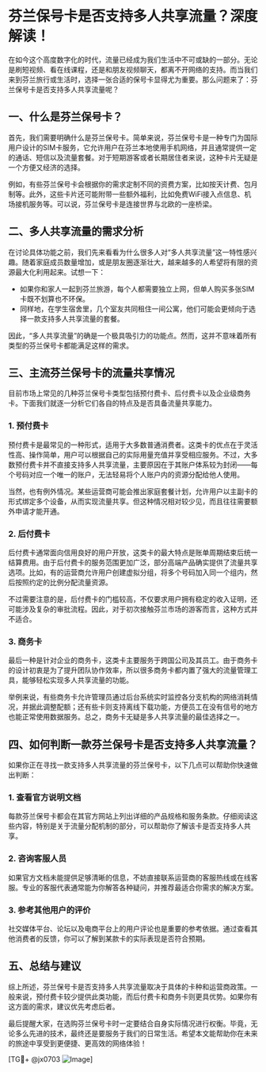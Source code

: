 # 芬兰保号卡是否支持多人共享流量？深度解读！

在如今这个高度数字化的时代，流量已经成为我们生活中不可或缺的一部分。无论是刷短视频、看在线课程，还是和朋友视频聊天，都离不开网络的支持。而当我们来到芬兰旅行或生活时，选择一张合适的保号卡显得尤为重要。那么问题来了：芬兰保号卡是否支持多人共享流量呢？

## 一、什么是芬兰保号卡？

首先，我们需要明确什么是芬兰保号卡。简单来说，芬兰保号卡是一种专门为国际用户设计的SIM卡服务，它允许用户在芬兰本地使用手机网络，并且通常提供一定的通话、短信以及流量套餐。对于短期游客或者长期居住者来说，这种卡片无疑是一个方便又经济的选择。

例如，有些芬兰保号卡会根据你的需求定制不同的资费方案，比如按天计费、包月制等。此外，这些卡片还可能附带一些额外福利，比如免费WiFi接入点信息、机场接机服务等。可以说，芬兰保号卡是连接世界与北欧的一座桥梁。

## 二、多人共享流量的需求分析

在讨论具体功能之前，我们先来看看为什么很多人对“多人共享流量”这一特性感兴趣。随着家庭成员数量增加，或是朋友圈逐渐壮大，越来越多的人希望将有限的资源最大化利用起来。试想一下：

- 如果你和家人一起到芬兰旅游，每个人都需要独立上网，但单人购买多张SIM卡既不划算也不环保。
- 同样地，在学生宿舍里，几个室友共同租住一间公寓，他们可能会更倾向于选择一款支持多人共享流量的套餐。

因此，“多人共享流量”的确是一个极具吸引力的功能点。然而，这并不意味着所有类型的芬兰保号卡都能满足这样的需求。

## 三、主流芬兰保号卡的流量共享情况

目前市场上常见的几种芬兰保号卡类型包括预付费卡、后付费卡以及企业级商务卡。下面我们就逐一分析它们各自的特点及是否具备流量共享能力。

### 1. 预付费卡

预付费卡是最常见的一种形式，适用于大多数普通消费者。这类卡的优点在于灵活性高、操作简单，用户可以根据自己的实际用量充值并享受相应服务。不过，大多数预付费卡并不直接支持多人共享流量，主要原因在于其账户体系较为封闭——每个号码对应一个唯一的账户，无法轻易将个人账户内的资源分配给他人使用。

当然，也有例外情况。某些运营商可能会推出家庭套餐计划，允许用户以主副卡的形式绑定多个设备，从而实现流量共享。但这种情况相对较少见，而且往往需要额外申请才能开通。

### 2. 后付费卡

后付费卡通常面向信用良好的用户开放，这类卡的最大特点是账单周期结束后统一结算费用。由于后付费卡的服务范围更加广泛，部分高端产品确实提供了流量共享选项。比如，有的运营商允许用户创建虚拟分组，将多个号码加入同一个组内，然后按照约定的比例分配流量资源。

不过需要注意的是，后付费卡的门槛较高，不仅要求用户拥有稳定的收入证明，还可能涉及复杂的审批流程。因此，对于初次接触芬兰市场的游客而言，这种方式并不适合。

### 3. 商务卡

最后一种是针对企业的商务卡，这类卡主要服务于跨国公司及其员工。由于商务卡的设计初衷是为了提升团队协作效率，所以很多商务卡都内置了强大的流量管理工具，能够轻松实现多人共享流量的功能。

举例来说，有些商务卡允许管理员通过后台系统实时监控各分支机构的网络消耗情况，并据此调整配额；还有些卡则支持离线下载功能，方便员工在没有信号的地方也能正常使用数据服务。总之，商务卡无疑是多人共享流量的最佳选择之一。

## 四、如何判断一款芬兰保号卡是否支持多人共享流量？

如果你正在寻找一款支持多人共享流量的芬兰保号卡，以下几点可以帮助你快速做出判断：

### 1. 查看官方说明文档

每款芬兰保号卡都会在其官方网站上列出详细的产品规格和服务条款。仔细阅读这些内容，特别是关于流量分配机制的部分，可以帮助你了解该卡是否支持多人共享。

### 2. 咨询客服人员

如果官方文档未能提供足够清晰的信息，不妨直接联系运营商的客服热线或在线客服。专业的客服代表通常能为你解答各种疑问，并推荐最适合你需求的解决方案。

### 3. 参考其他用户的评价

社交媒体平台、论坛以及电商平台上的用户评论也是重要的参考依据。通过查看其他消费者的反馈，你可以了解到某款卡的实际表现是否符合预期。

## 五、总结与建议

综上所述，芬兰保号卡是否支持多人共享流量取决于具体的卡种和运营商政策。一般来说，预付费卡较少提供此类功能，而后付费卡和商务卡则更具优势。如果你有这方面的需求，建议优先考虑后者。

最后提醒大家，在选购芬兰保号卡时一定要结合自身实际情况进行权衡。毕竟，无论多么先进的技术，最终还是要服务于我们的日常生活。希望本文能帮助你在未来的旅途中享受到更便捷、更高效的网络体验！

[TG💪+ @jx0703 ![Image](https://github.com/user-attachments/assets/dbca1d08-cadb-493c-b0ec-ad6f7a83f270)]